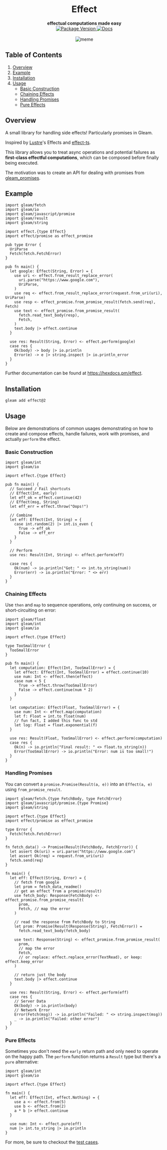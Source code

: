 <h1 align="center">Effect</h1>

<div align="center">
  <strong>effectual computations made easy</strong>
</div>

<div align="center">
  <a href="https://hex.pm/packages/effect">
    <img src="https://img.shields.io/hexpm/v/effect" alt="Package Version"/>
  </a>
  <a href="https://hexdocs.pm/effect/">
    <img src="https://img.shields.io/badge/hex-docs-ffaff3" alt="Docs"/>
  </a>
</div>

<br/>

<div align="center">
    <img src="https://raw.githubusercontent.com/ethanthoma/effect/refs/heads/main/image.webp" alt="meme">
</div>

## Table of Contents

1. [Overview](#overview)  
1. [Example](#example)  
1. [Installation](#installation)  
1. [Usage](#usage)
    - [Basic Construction](#basic-construction)  
    - [Chaining Effects](#chaining-effects)  
    - [Handling Promises](#handling-promises)
    - [Pure Effects](#pure-effects)

## Overview

A small library for handling side effects! Particularly promises in Gleam.

Inspired by [Lustre](https://github.com/lustre-labs/lustre)'s Effects and [effect-ts](https://github.com/Effect-TS/core).

This library allows you to treat async operations and potential failures as 
**first-class effectful computations**, which can be composed before finally being executed.

The motivation was to create an API for dealing with promises from [gleam_promises](https://hexdocs.pm/gleam_javascript/gleam/javascript/promise.html).

## Example

```gleam
import gleam/fetch
import gleam/io
import gleam/javascript/promise
import gleam/result
import gleam/string

import effect.{type Effect}
import effect/promise as effect_promise

pub type Error {
  UriParse
  Fetch(fetch.FetchError)
}

pub fn main() {
  let google: Effect(String, Error) = {
    use uri <- effect.from_result_replace_error(
      uri.parse("https://www.google.com"),
      UriParse,
    )
    use req <- effect.from_result_replace_error(request.from_uri(uri), UriParse)
    use resp <- effect_promise.from_promise_result(fetch.send(req), Fetch)
    use text <- effect_promise.from_promise_result(
      fetch.read_text_body(resp),
      Fetch,
    )
    text.body |> effect.continue
  }

  use res: Result(String, Error) <- effect.perform(google)
  case res {
    Ok(body) -> body |> io.println
    Error(e) -> e |> string.inspect |> io.println_error
  }
}
```

Further documentation can be found at <https://hexdocs.pm/effect>.

## Installation

```sh
gleam add effect@2
```

## Usage

Below are demonstrations of common usages demonstrating on how to create and compose effects, 
handle failures, work with promises, and actually `perform` the effect.

### Basic Construction

```gleam
import gleam/int
import gleam/io

import effect.{type Effect}

pub fn main() {
  // Succeed / Fail shortcuts
  // Effect(Int, early)
  let eff_ok = effect.continue(42)
  // Effect(msg, String)
  let eff_err = effect.throw("Oops!")

  // Combine
  let eff: Effect(Int, String) = {
    case int.random(2) |> int.is_even {
      True -> eff_ok
      False -> eff_err
    }
  }

  // Perform
  use res: Result(Int, String) <- effect.perform(eff)

  case res {
    Ok(num) -> io.println("Got: " <> int.to_string(num))
    Error(err) -> io.println("Error: " <> err)
  }
}
```

### Chaining Effects

Use `then` and `map` to sequence operations, only continuing on success, or short-circuiting on error:

```gleam
import gleam/float
import gleam/int
import gleam/io

import effect.{type Effect}

type TooSmallError {
  TooSmallError
}

pub fn main() {
  let computation: Effect(Int, TooSmallError) = {
    let effect: Effect(Int, TooSmallError) = effect.continue(10)
    use num: Int <- effect.then(effect)
    case num < 5 {
      True -> effect.throw(TooSmallError)
      False -> effect.continue(num * 2)
    }
  }

  let computation: Effect(Float, TooSmallError) = {
    use num: Int <- effect.map(computation)
    let f: Float = int.to_float(num)
    // fun fact, I added this func to std
    let log: Float = float.exponential(f)
  }

  use res: Result(Float, TooSmallError) <- effect.perform(computation)
  case res {
    Ok(n) -> io.println("Final result: " <> float.to_string(n))
    Error(TooSmallError) -> io.println("Error: num is too small!")
  }
}
```

### Handling Promises

You can convert a `promise.Promise(Result(a, e))` into an `Effect(a, e)` using 
`from_promise_result`.

```gleam
import gleam/fetch.{type FetchBody, type FetchError}
import gleam/javascript/promise.{type Promise}
import gleam/string

import effect.{type Effect}
import effect/promise as effect_promise

type Error {
  Fetch(fetch.FetchError)
}

fn fetch_data() -> Promise(Result(FetchBody, FetchError)) {
  let assert Ok(uri) = uri.parse("https://www.google.com")
  let assert Ok(req) = request.from_uri(uri)
  fetch.send(req)
}

fn main() {
  let eff: Effect(String, Error) = {
    // fetch from google
    let prom = fetch_data_readme()
    // get an effect from a promise(result)
    use fetch_body: Response(FetchBody) <- effect_promise.from_promise_result(
      prom,
      Fetch, // map the error
    )

    // read the response from FetchBody to String
    let prom: Promise(Result(Response(String), FetchError)) =
      fetch.read_text_body(fetch_body)

    use text: Response(String) <- effect_promise.from_promise_result(
      prom,
      // map the error
      Fetch,
      // or replace: effect.replace_error(TextRead), or keep: effect.keep_error 
    )

    // return just the body
    text.body |> effect.continue
  }

  use res: Result(String, Error) <- effect.perform(eff)
  case res {
    // Server Data
    Ok(body) -> io.println(body)
    // Network Error
    Error(Fetch(msg)) -> io.println("Failed: " <> string.inspect(msg))
    _ -> io.println("Failed: other error")
  }
}
```

### Pure Effects

Sometimes you don't need the `early` return path and only need to operate on the 
happy path. The `perform` function returns a `Result` type but there's a `pure` 
alternative:

```gleam
import gleam/int
import gleam/io

import effect.{type Effect}

fn main() {
  let eff: Effect(Int, effect.Nothing) = {
    use a <- effect.from(5)
    use b <- effect.from(2)
    a * b |> effect.continue
  }

  use num: Int <- effect.pure(eff)
  num |> int.to_string |> io.println
}
```

For more, be sure to checkout the [test cases](./test/effect_test.gleam).
